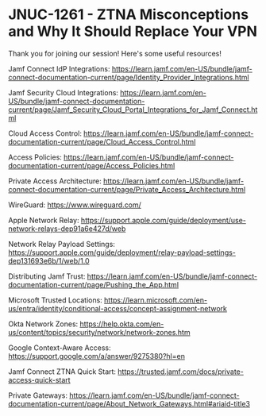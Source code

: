 # JNUC-1261 - ZTNA Misconceptions and Why It Should Replace Your VPN

Thank you for joining our session! Here's some useful resources!

Jamf Connect IdP Integrations: https://learn.jamf.com/en-US/bundle/jamf-connect-documentation-current/page/Identity_Provider_Integrations.html

Jamf Security Cloud Integrations: https://learn.jamf.com/en-US/bundle/jamf-connect-documentation-current/page/Jamf_Security_Cloud_Portal_Integrations_for_Jamf_Connect.html

Cloud Access Control: https://learn.jamf.com/en-US/bundle/jamf-connect-documentation-current/page/Cloud_Access_Control.html

Access Policies: https://learn.jamf.com/en-US/bundle/jamf-connect-documentation-current/page/Access_Policies.html

Private Access Architecture: https://learn.jamf.com/en-US/bundle/jamf-connect-documentation-current/page/Private_Access_Architecture.html

WireGuard: https://www.wireguard.com/

Apple Network Relay: https://support.apple.com/guide/deployment/use-network-relays-dep91a6e427d/web

Network Relay Payload Settings: https://support.apple.com/guide/deployment/relay-payload-settings-dep131693e6b/1/web/1.0

Distributing Jamf Trust: https://learn.jamf.com/en-US/bundle/jamf-connect-documentation-current/page/Pushing_the_App.html

Microsoft Trusted Locations: https://learn.microsoft.com/en-us/entra/identity/conditional-access/concept-assignment-network

Okta Network Zones: https://help.okta.com/en-us/content/topics/security/network/network-zones.htm

Google Context-Aware Access: https://support.google.com/a/answer/9275380?hl=en

Jamf Connect ZTNA Quick Start: https://trusted.jamf.com/docs/private-access-quick-start

Private Gateways: https://learn.jamf.com/en-US/bundle/jamf-connect-documentation-current/page/About_Network_Gateways.html#ariaid-title3
